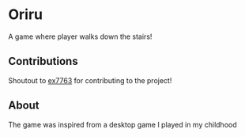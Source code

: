 # Oriru
A game where player walks down the stairs!

## Contributions
Shoutout to [ex7763](https://github.com/ex7763) for contributing to the project!

## About 
The game was inspired from a desktop game I played in my childhood
